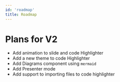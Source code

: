 ```yaml
---
id: 'roadmap'
title: Roadmap
---
```


# Plans for V2

- Add animation to slide and code Highlighter
- Add a new theme to code Highlighter
- Add Diagrams component using `mermaid`
- Add Presenter mode
- Add support to importing files to code highlighter
